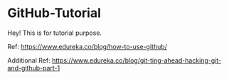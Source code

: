 # GitHub-Tutorial

Hey! This is for tutorial purpose.

Ref: https://www.edureka.co/blog/how-to-use-github/

Additional Ref: https://www.edureka.co/blog/git-ting-ahead-hacking-git-and-github-part-1
